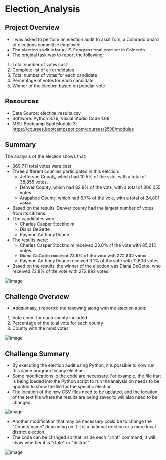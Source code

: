 # Election_Analysis


## Project Overview
- I was asked to perform an election audit to assit Tom, a Colorado board of elections committee employee.
- The election audit is for a US Congressional precinct in Colorado.
- The original task was to report the following: 
1.  Total number of votes cast
2.  Complete list of all candidates
3. Total number of votes for each candidate
4. Percentage of votes for each candidate
5. Winner of the election based on popular vote

## Resources
- Data Source: election_results.csv
- Software: Python 3.7.6, Visual Studio Code 1.68.1
- MSU Bootcamp Spot Module 3: https://courses.bootcampspot.com/courses/2508/modules

## Summary
The analysis of the election shows that: 
- 369,711 total votes were cast
- Three different counties participated in this election:
    - Jefferson County, which had 10.5% of the vote, with a total of 38,855 votes.
    - Denver County, which had 82.8% of the vote, with a total of 306,055 votes.
    - Arapahoe County, which had 6.7% of the vote, with a total of 24,801 votes.
- Based on the results, Denver county had the largest number of votes from its citizens.
- The candidates were:
    - Charles Casper Stockholm
    - Diana DeGette
    - Raymon Anthony Doane
 - The results were: 
    - Charles Casper Stockholm received 23.0% of the vote with 85,213 votes. 
    - Diana GeGette received 73.8% of the vote with 272,892 votes.
    - Raymon Anthony Doane received 3.1% of the vote with 11,606 votes.
 - Based on the results, the winner of the election was Diana DeGette, who received 73.8% of the vote with 272,892 votes. 
 
 ![image](https://user-images.githubusercontent.com/104038813/176028032-9e959291-fcda-4d7a-bdaf-8bd67fd3a7e5.png)


## Challenge Overview
- Additionally, I reported the following along with the election audit: 
1. Vote count for each county included
2. Percentage of the total vote for each county
3. County with the most votes

![image](https://user-images.githubusercontent.com/104038813/176028119-146b55d8-8a73-4bae-9a8b-21339857c01a.png)


## Challenge Summary

- By executing the election audit using Python, it is possible to now run this same program for any election. 
- Some modifications to the code are necessary. For example, the file that is being loaded into the Python script to run the analysis on needs to be updated to show the file for the specific election. 
- The location of the new CSV files need to be updated, and the location of the text file where the results are being saved to will also need to be changed. 

![image](https://user-images.githubusercontent.com/104038813/176028293-81dc783e-2529-461f-ae73-60a774c79770.png)

- Another modification that may be necessary could be to change the "County name" depending on if it is a national election or a more local district election. 
- The code can be changed so that inside each "print" command, it will show whether it is "state" or  "district".

![image](https://user-images.githubusercontent.com/104038813/176029270-cc63470a-08ce-48b4-8737-bda497d9e7c6.png)


